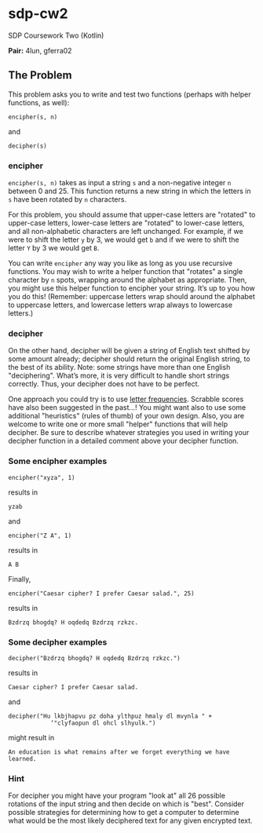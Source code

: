 # sdp-cw2
SDP Coursework Two (Kotlin)

**Pair:** 4lun, gferra02

## The Problem

This problem asks you to write and test two functions (perhaps with helper functions, as well):

`encipher(s, n)`

and

`decipher(s)`

### encipher

`encipher(s, n)` takes as input a string `s` and a non-negative integer `n` between 0 and 25. This function returns a new string in which the letters in `s` have been rotated by `n` characters.

For this problem, you should assume that upper-case letters are "rotated" to upper-case letters, lower-case letters are "rotated" to lower-case letters, and all non-alphabetic characters are left unchanged. For example, if we were to shift the letter `y` by 3, we would get `b` and if we were to shift the letter `Y` by 3 we would get `B`.

You can write `encipher` any way you like as long as you use recursive functions. You may wish to write a helper function that "rotates" a single character by `n` spots, wrapping around the alphabet as appropriate. Then, you might use this helper function to encipher your string. It’s up to you how you do this! (Remember: uppercase letters wrap should around the alphabet to uppercase letters, and lowercase letters wrap always to lowercase letters.)

### decipher

On the other hand, decipher will be given a string of English text shifted by some amount already; decipher should return the original English string, to the best of its ability. 
Note: some strings have more than one English "deciphering". What’s more, it is very difficult to handle short strings correctly. Thus, your decipher does not have to be perfect.

One approach you could try is to use [letter frequencies](https://en.wikipedia.org/wiki/Letter_frequency). Scrabble scores have also been suggested in the past…! You might want also to use some additional "heuristics" (rules of thumb) of your own design. Also, you are welcome to write one or more small "helper" functions that will help decipher. Be sure to describe whatever strategies you used in writing your decipher function in a detailed comment above your decipher function.

### Some encipher examples

`encipher("xyza", 1)`

results in

`yzab`

and

`encipher("Z A", 1)`

results in

`A B`

Finally,

`encipher("Caesar cipher? I prefer Caesar salad.", 25)`

results in

`Bzdrzq bhogdq? H oqdedq Bzdrzq rzkzc.`

### Some decipher examples

`decipher("Bzdrzq bhogdq? H oqdedq Bzdrzq rzkzc.")`

results in

`Caesar cipher? I prefer Caesar salad.`

and

```
decipher("Hu lkbjhapvu pz doha ylthpuz hmaly dl mvynla " +
            ‘"clyfaopun dl ohcl slhyulk.")
```

might result in

`An education is what remains after we forget everything we have learned.`

### Hint

For decipher you might have your program "look at" all 26 possible rotations of the input string and then decide on which is "best". Consider possible strategies for determining how to get a computer to determine what would be the most likely deciphered text for any given encrypted text.
